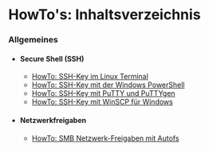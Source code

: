 # HowTo's: Inhaltsverzeichnis

### Allgemeines
- #### Secure Shell (SSH)
  - [HowTo: SSH-Key im Linux Terminal](https://github.com/toafez/HowTo_Linux.SSH.Terminal)
  - [HowTo: SSH-Key mit der Windows PowerShell](https://github.com/toafez/HowTo_Windows.SSH.Powershell)
  - [HowTo: SSH-Key mit PuTTY und PuTTYgen](https://github.com/toafez/HowTo_Windows.SSH.PuTTY.PuTTYgen)
  - [HowTo: SSH-Key mit WinSCP für Windows](https://github.com/toafez/HowTo_Windows.SSH.WinSCP)

- #### Netzwerkfreigaben
  - [HowTo: SMB Netzwerk-Freigaben mit Autofs](https://github.com/toafez/HowTo_Linux.SMB.Autofs)